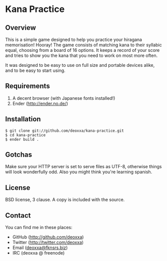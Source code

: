 Kana Practice
=============

Overview
--------

This is a simple game designed to help you practice your hiragana memorisation!
Hooray! The game consists of matching kana to their syllabic equal, choosing
from a board of 16 options. It keeps a record of your score and tries to show
you the kana that you need to work on most more often.

It was designed to be easy to use on full size and portable devices alike, and
to be easy to start using.

Requirements
------------

1. A decent browser (with Japanese fonts installed!)
2. Ender (http://ender.no.de/)

Installation
------------

    $ git clone git://github.com/deoxxa/kana-practice.git
    $ cd kana-practice
    $ ender build .

Gotchas
-------

Make sure your HTTP server is set to serve files as UTF-8, otherwise things will
look wonderfully odd. Also you might think you're learning spanish.

License
-------

BSD license, 3 clause. A copy is included with the source.

Contact
-------

You can find me in these places:

* GitHub (http://github.com/deoxxa)
* Twitter (http://twitter.com/deoxxa)
* Email (deoxxa@fknsrs.biz)
* IRC (deoxxa @ freenode)
